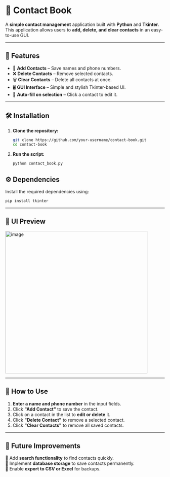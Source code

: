 # 📖 Contact Book  

A **simple contact management** application built with **Python** and **Tkinter**. This application allows users to **add, delete, and clear contacts** in an easy-to-use GUI.  

---

## 🚀 Features  

- 📌 **Add Contacts** – Save names and phone numbers.  
- ❌ **Delete Contacts** – Remove selected contacts.  
- 🗑️ **Clear Contacts** – Delete all contacts at once.  
- 🖥️ **GUI Interface** – Simple and stylish Tkinter-based UI.  
- 🔄 **Auto-fill on selection** – Click a contact to edit it.  

---

## 🛠 Installation  

1. **Clone the repository:**  
   ```bash
   git clone https://github.com/your-username/contact-book.git
   cd contact-book
   ```
2. **Run the script:**  
   ```bash
   python contact_book.py
   ```


## ⚙️ Dependencies  

Install the required dependencies using:  
```bash
pip install tkinter
```

---

## 🎨 UI Preview  

<img width="449" alt="image" src="https://github.com/user-attachments/assets/46771cba-5fbf-4e16-b9cc-44d6a866b0fe" />
 

---

## 🔧 How to Use  

1. **Enter a name and phone number** in the input fields.  
2. Click **"Add Contact"** to save the contact.  
3. Click on a contact in the list to **edit or delete** it.  
4. Click **"Delete Contact"** to remove a selected contact.  
5. Click **"Clear Contacts"** to remove all saved contacts.  

---

## 📌 Future Improvements  

🔹 Add **search functionality** to find contacts quickly.  
🔹 Implement **database storage** to save contacts permanently.  
🔹 Enable **export to CSV or Excel** for backups.  
